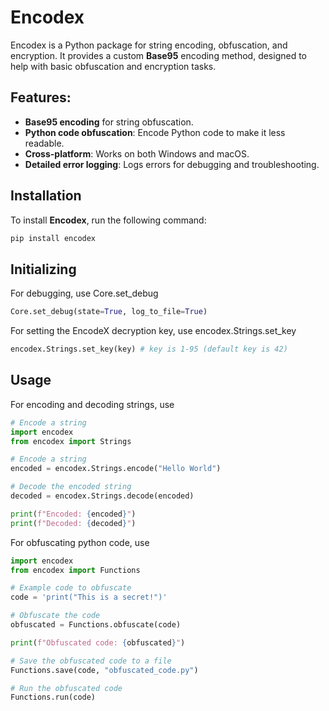 # Encodex

Encodex is a Python package for string encoding, obfuscation, and encryption. It provides a custom **Base95** encoding method, designed to help with basic obfuscation and encryption tasks.

## Features:
- **Base95 encoding** for string obfuscation.
- **Python code obfuscation**: Encode Python code to make it less readable.
- **Cross-platform**: Works on both Windows and macOS.
- **Detailed error logging**: Logs errors for debugging and troubleshooting.

## Installation

To install **Encodex**, run the following command:

```bash
pip install encodex
```

## Initializing
For debugging, use Core.set_debug
```py
Core.set_debug(state=True, log_to_file=True)
```

For setting the EncodeX decryption key, use encodex.Strings.set_key
```py
encodex.Strings.set_key(key) # key is 1-95 (default key is 42)
```

## Usage
For encoding and decoding strings, use
```py
# Encode a string
import encodex
from encodex import Strings

# Encode a string
encoded = encodex.Strings.encode("Hello World")

# Decode the encoded string
decoded = encodex.Strings.decode(encoded)

print(f"Encoded: {encoded}")
print(f"Decoded: {decoded}")
```

For obfuscating python code, use
```py
import encodex
from encodex import Functions

# Example code to obfuscate
code = 'print("This is a secret!")'

# Obfuscate the code
obfuscated = Functions.obfuscate(code)

print(f"Obfuscated code: {obfuscated}")
```
```py
# Save the obfuscated code to a file
Functions.save(code, "obfuscated_code.py")
```
```py
# Run the obfuscated code
Functions.run(code)
```
